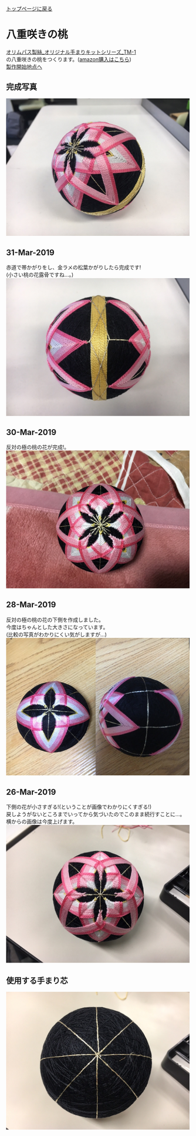 [トップページに戻る](./../README.md#temari-craft)

# 八重咲きの桃  
[オリムパス製絲_オリジナル手まりキットシリーズ_TM-1](https://www.olympus-thread.com/lineup/hand_made/1489/)  
の八重咲きの桃をつくります。([amazon購入はこちら](https://www.amazon.co.jp/%E3%82%AA%E3%83%AA%E3%83%A0%E3%83%91%E3%82%B9%E8%A3%BD%E7%B5%B2-Olympus-Thred-TM-1-%E3%81%BE%E3%81%99%E3%81%8B%E3%81%8C%E3%82%8A%E3%83%BB%E5%85%AB%E9%87%8D%E5%92%B2%E3%81%8D%E3%81%AE%E6%A1%83/dp/B002KLRX52))  
[製作開始地点へ](#%E4%BD%BF%E7%94%A8%E3%81%99%E3%82%8B%E6%89%8B%E3%81%BE%E3%82%8A%E8%8A%AF)  

## 完成写真  
<img src="https://github.com/Masaki-Okuyama/Temari-craft/blob/images/4th_after.jpg" alt="4th_after" width="500"/>  

## 31-Mar-2019
赤道で帯かがりをし、金ラメの松葉かがりしたら完成です!  
(小さい桃の花露骨ですね...。)  
<img src="https://github.com/Masaki-Okuyama/Temari-craft/blob/images/20190331.jpg" alt="20190331" width="500"/>  

## 30-Mar-2019
反対の極の桃の花が完成!。  
<img src="https://github.com/Masaki-Okuyama/Temari-craft/blob/images/20190330.jpg" alt="20190330" width="500"/>  

## 28-Mar-2019
反対の極の桃の花の下側を作成しました。  
今度はちゃんとした大きさになっています。  
(比較の写真がわかりにくい気がしますが...)  
<img src="https://github.com/Masaki-Okuyama/Temari-craft/blob/images/20190328.jpg" alt="20190328" width="500"/>  

## 26-Mar-2019
下側の花が小さすぎる!(ということが画像でわかりにくすぎる!)  
戻しようがないところまでいってから気づいたのでこのまま続行すことに...。  
横からの画像は今度上げます。  
<img src="https://github.com/Masaki-Okuyama/Temari-craft/blob/images/20190326.jpg" alt="20190326" width="500"/>  

## 使用する手まり芯
<img src="https://github.com/Masaki-Okuyama/Temari-craft/blob/images/4th_before.jpg" alt="4th_before" width="500"/>  
